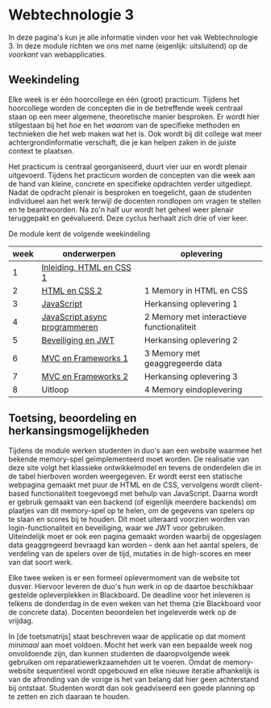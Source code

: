 # Webtechnologie 3

In deze pagina's kun je alle informatie vinden voor het vak Webtechnologie 3. In deze module richten we ons met name (eigenlijk: uitsluitend) op de *voorkant* van webapplicaties.

## Weekindeling

Elke week is er één hoorcollege en één (groot) practicum. Tijdens het hoorcollege worden de concepten die in de betreffende week centraal staan op een meer algemene, theoretische manier besproken. Er wordt hier stilgestaan bij het *hoe* en het *waarom* van de specifieke methoden en technieken die het web maken wat het is. Ook wordt bij dit college wat meer achtergrondinformatie verschaft, die je kan helpen zaken in de juiste context te plaatsen.

Het practicum is centraal georganiseerd, duurt vier uur en wordt plenair uitgevoerd. Tijdens het practicum worden de concepten van die week aan de hand van kleine, concrete en specifieke opdrachten verder uitgediept. Nadat de opdracht plenair is besproken en toegelicht, gaan de studenten individueel aan het werk terwijl de docenten rondlopen om vragen te stellen en te beantwoorden. Na zo'n half uur wordt het geheel weer plenair teruggepakt en geëvalueerd. Deze cyclus herhaalt zich drie of vier keer.

De module kent de volgende weekindeling

week | onderwerpen | oplevering
--|--|--
1 | [Inleiding, HTML en CSS 1](week1/) | 
2 | [HTML en CSS 2](week2) | 1 Memory in HTML en CSS
3 | [JavaScript](week3) | Herkansing oplevering 1
4 | [JavaScript async programmeren](week4) | 2 Memory met interactieve functionaliteit
5 | [Beveiliging en JWT](week5) | Herkansing oplevering 2
6 | [MVC en Frameworks 1](week6) | 3 Memory met geaggregeerde data
7 | [MVC en Frameworks 2](week7) | Herkansing oplevering 3
8 | Uitloop | 4 Memory eindoplevering


## Toetsing, beoordeling en herkansingsmogelijkheden

Tijdens de module werken studenten in duo's aan een website waarmee het bekende memory-spel geïmplementeerd moet worden. De realisatie van deze site volgt het klassieke ontwikkelmodel en tevens de onderdelen die in de tabel hierboven worden weergegeven. Er wordt eerst een statische webpagina gemaakt met puur de HTML en de CSS, vervolgens wordt client-based functionaliteit toegevoegd met behulp van JavaScript. Daarna wordt er gebruik gemaakt van een backend (of eigenlijk meerdere backends) om plaatjes van dit memory-spel op te helen, om de gegevens van spelers op te slaan en scores bij te houden. Dit moet uiteraard voorzien worden van login-functionaliteit en beveiliging, waar we JWT voor gebruiken. Uiteindelijk moet er ook een pagina gemaakt worden waarbij de opgeslagen data geaggregeerd bevraagd kan worden – denk aan het aantal spelers, de verdeling van de spelers over de tijd, mutaties in de high-scores en meer van dat soort werk.

Elke twee weken is er een formeel oplevermoment van de website tot dusver. Hiervoor leveren de duo's hun werk in op de daartoe beschikbaar gestelde opleverplekken in Blackboard. De deadline voor het inleveren is telkens de donderdag in de even weken van het thema (zie Blackboard voor de concrete data). Docenten beoordelen het ingeleverde werk op de vrijdag.

In [de toetsmatrijs] staat beschreven waar de applicatie op dat moment *minimaal* aan moet voldoen. Mocht het werk van een bepaalde week nog onvoldoende zijn, dan kunnen studenten de daaropvolgende week gebruiken om reparatiewerkzaamehden uit te voeren. Omdat de memory-website sequentieel wordt opgebouwd en elke nieuwe iteratie afhankelijk is van de afronding van de vorige is het van belang dat hier geen achterstand bij ontstaat. Studenten wordt dan ook geadviseerd een goede planning op te zetten en zich daaraan te houden.